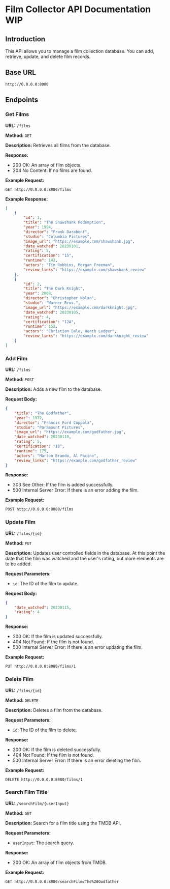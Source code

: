 # Film Collector API Documentation WIP

## Introduction

This API allows you to manage a film collection database. You can add, retrieve, update, and delete film records.

## Base URL

```
http://0.0.0.0:8080
```

## Endpoints

### Get Films

**URL:** `/films`

**Method:** `GET`

**Description:** Retrieves all films from the database.

**Response:**
* 200 OK: An array of film objects.
* 204 No Content: If no films are found.

**Example Request:**
```
GET http://0.0.0.0:8080/films
```

**Example Response:**
```json
[
    {
        "id": 1,
        "title": "The Shawshank Redemption",
        "year": 1994,
        "director": "Frank Darabont",
        "studio": "Columbia Pictures",
        "image_url": "https://example.com/shawshank.jpg",
        "date_watched": 20230101,
        "rating": 5,
        "certification": "15",
        "runtime": 142,
        "actors": "Tim Robbins, Morgan Freeman",
        "review_links": "https://example.com/shawshank_review"
    },
    {
        "id": 2,
        "title": "The Dark Knight",
        "year": 2008,
        "director": "Christopher Nolan",
        "studio": "Warner Bros.",
        "image_url": "https://example.com/darkknight.jpg",
        "date_watched": 20230105,
        "rating": 4,
        "certification": "12A",
        "runtime": 152,
        "actors": "Christian Bale, Heath Ledger",
        "review_links": "https://example.com/darkknight_review"
    }
]
```

### Add Film

**URL:** `/films`

**Method:** `POST`

**Description:** Adds a new film to the database.

**Request Body:**
```json
{
    "title": "The Godfather",
    "year": 1972,
    "director": "Francis Ford Coppola",
    "studio": "Paramount Pictures",
    "image_url": "https://example.com/godfather.jpg",
    "date_watched": 20230110,
    "rating": 5,
    "certification": "18",
    "runtime": 175,
    "actors": "Marlon Brando, Al Pacino",
    "review_links": "https://example.com/godfather_review"
}
```

**Response:**
* 303 See Other: If the film is added successfully.
* 500 Internal Server Error: If there is an error adding the film.

**Example Request:**
```
POST http://0.0.0.0:8080/films
```

### Update Film

**URL:** `/films/{id}`

**Method:** `PUT`

**Description:** Updates user controlled fields in the database. At this point the date that 
the film was watched and the user's rating, but more elements are to be added.

**Request Parameters:**
* `id`: The ID of the film to update.

**Request Body:**
```json
{
    "date_watched": 20230115,
    "rating": 4
}
```

**Response:**
* 200 OK: If the film is updated successfully.
* 404 Not Found: If the film is not found.
* 500 Internal Server Error: If there is an error updating the film.

**Example Request:**
```
PUT http://0.0.0.0:8080/films/1
```

### Delete Film

**URL:** `/films/{id}`

**Method:** `DELETE`

**Description:** Deletes a film from the database.

**Request Parameters:**
* `id`: The ID of the film to delete.

**Response:**
* 200 OK: If the film is deleted successfully.
* 404 Not Found: If the film is not found.
* 500 Internal Server Error: If there is an error deleting the film.

**Example Request:**
```
DELETE http://0.0.0.0:8080/films/1
```

### Search Film Title

**URL:** `/searchFilm/{userInput}`

**Method:** `GET`

**Description:** Search for a film title using the TMDB API.

**Request Parameters:**
* `userInput`: The search query.

**Response:**
* 200 OK: An array of film objects from TMDB.

**Example Request:**
```
GET http://0.0.0.0:8080/searchFilm/The%20Godfather
```